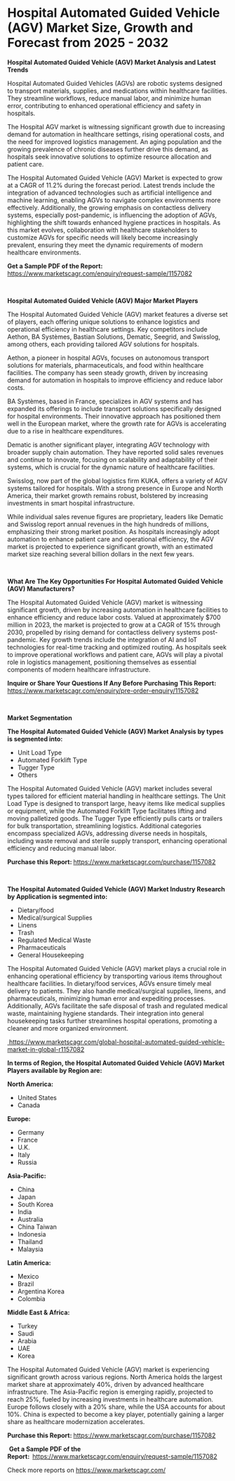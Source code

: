 <p><h1>Hospital Automated Guided Vehicle (AGV) Market Size, Growth and Forecast from 2025 - 2032</h1></p><p><strong>Hospital Automated Guided Vehicle (AGV) Market Analysis and Latest Trends</strong></p>
<p><p>Hospital Automated Guided Vehicles (AGVs) are robotic systems designed to transport materials, supplies, and medications within healthcare facilities. They streamline workflows, reduce manual labor, and minimize human error, contributing to enhanced operational efficiency and safety in hospitals. </p><p>The Hospital AGV market is witnessing significant growth due to increasing demand for automation in healthcare settings, rising operational costs, and the need for improved logistics management. An aging population and the growing prevalence of chronic diseases further drive this demand, as hospitals seek innovative solutions to optimize resource allocation and patient care. </p><p>The Hospital Automated Guided Vehicle (AGV) Market is expected to grow at a CAGR of 11.2% during the forecast period. Latest trends include the integration of advanced technologies such as artificial intelligence and machine learning, enabling AGVs to navigate complex environments more effectively. Additionally, the growing emphasis on contactless delivery systems, especially post-pandemic, is influencing the adoption of AGVs, highlighting the shift towards enhanced hygiene practices in hospitals. As this market evolves, collaboration with healthcare stakeholders to customize AGVs for specific needs will likely become increasingly prevalent, ensuring they meet the dynamic requirements of modern healthcare environments.</p></p>
<p><strong>Get a Sample PDF of the Report:&nbsp;</strong> <a href="https://www.marketscagr.com/enquiry/request-sample/1157082?utm_campaign=2893&utm_medium=2&utm_source=Github&utm_content=ia&utm_term=04032025&utm_id=hospital-automated-guided-vehicle-agv">https://www.marketscagr.com/enquiry/request-sample/1157082</a></p>
<p>&nbsp;</p>
<p><strong>Hospital Automated Guided Vehicle (AGV) Major Market Players</strong></p>
<p><p>The Hospital Automated Guided Vehicle (AGV) market features a diverse set of players, each offering unique solutions to enhance logistics and operational efficiency in healthcare settings. Key competitors include Aethon, BA Systèmes, Bastian Solutions, Dematic, Seegrid, and Swisslog, among others, each providing tailored AGV solutions for hospitals.</p><p>Aethon, a pioneer in hospital AGVs, focuses on autonomous transport solutions for materials, pharmaceuticals, and food within healthcare facilities. The company has seen steady growth, driven by increasing demand for automation in hospitals to improve efficiency and reduce labor costs. </p><p>BA Systèmes, based in France, specializes in AGV systems and has expanded its offerings to include transport solutions specifically designed for hospital environments. Their innovative approach has positioned them well in the European market, where the growth rate for AGVs is accelerating due to a rise in healthcare expenditures.</p><p>Dematic is another significant player, integrating AGV technology with broader supply chain automation. They have reported solid sales revenues and continue to innovate, focusing on scalability and adaptability of their systems, which is crucial for the dynamic nature of healthcare facilities.</p><p>Swisslog, now part of the global logistics firm KUKA, offers a variety of AGV systems tailored for hospitals. With a strong presence in Europe and North America, their market growth remains robust, bolstered by increasing investments in smart hospital infrastructure.</p><p>While individual sales revenue figures are proprietary, leaders like Dematic and Swisslog report annual revenues in the high hundreds of millions, emphasizing their strong market position. As hospitals increasingly adopt automation to enhance patient care and operational efficiency, the AGV market is projected to experience significant growth, with an estimated market size reaching several billion dollars in the next few years.</p></p>
<p>&nbsp;</p>
<p><strong>What Are The Key Opportunities For Hospital Automated Guided Vehicle (AGV) Manufacturers?</strong></p>
<p><p>The Hospital Automated Guided Vehicle (AGV) market is witnessing significant growth, driven by increasing automation in healthcare facilities to enhance efficiency and reduce labor costs. Valued at approximately $700 million in 2023, the market is projected to grow at a CAGR of 15% through 2030, propelled by rising demand for contactless delivery systems post-pandemic. Key growth trends include the integration of AI and IoT technologies for real-time tracking and optimized routing. As hospitals seek to improve operational workflows and patient care, AGVs will play a pivotal role in logistics management, positioning themselves as essential components of modern healthcare infrastructure.</p></p>
<p><strong>Inquire or Share Your Questions If Any Before Purchasing This Report:</strong> <a href="https://www.marketscagr.com/enquiry/pre-order-enquiry/1157082?utm_campaign=2893&utm_medium=2&utm_source=Github&utm_content=ia&utm_term=04032025&utm_id=hospital-automated-guided-vehicle-agv">https://www.marketscagr.com/enquiry/pre-order-enquiry/1157082</a></p>
<p>&nbsp;</p>
<p><strong>Market Segmentation</strong></p>
<p><strong>The Hospital Automated Guided Vehicle (AGV) Market Analysis by types is segmented into:</strong></p>
<p><ul><li>Unit Load Type</li><li>Automated Forklift Type</li><li>Tugger Type</li><li>Others</li></ul></p>
<p><p>The Hospital Automated Guided Vehicle (AGV) market includes several types tailored for efficient material handling in healthcare settings. The Unit Load Type is designed to transport large, heavy items like medical supplies or equipment, while the Automated Forklift Type facilitates lifting and moving palletized goods. The Tugger Type efficiently pulls carts or trailers for bulk transportation, streamlining logistics. Additional categories encompass specialized AGVs, addressing diverse needs in hospitals, including waste removal and sterile supply transport, enhancing operational efficiency and reducing manual labor.</p></p>
<p><strong>Purchase this Report:&nbsp;</strong><a href="https://www.marketscagr.com/purchase/1157082?utm_campaign=2893&utm_medium=2&utm_source=Github&utm_content=ia&utm_term=04032025&utm_id=hospital-automated-guided-vehicle-agv">https://www.marketscagr.com/purchase/1157082</a></p>
<p>&nbsp;</p>
<p><strong>The Hospital Automated Guided Vehicle (AGV) Market Industry Research by Application is segmented into:</strong></p>
<p><ul><li>Dietary/food</li><li>Medical/surgical Supplies</li><li>Linens</li><li>Trash</li><li>Regulated Medical Waste</li><li>Pharmaceuticals</li><li>General Housekeeping</li></ul></p>
<p><p>The Hospital Automated Guided Vehicle (AGV) market plays a crucial role in enhancing operational efficiency by transporting various items throughout healthcare facilities. In dietary/food services, AGVs ensure timely meal delivery to patients. They also handle medical/surgical supplies, linens, and pharmaceuticals, minimizing human error and expediting processes. Additionally, AGVs facilitate the safe disposal of trash and regulated medical waste, maintaining hygiene standards. Their integration into general housekeeping tasks further streamlines hospital operations, promoting a cleaner and more organized environment.</p></p>
<p><a href="https://www.marketscagr.com/global-hospital-automated-guided-vehicle-market-in-global-r1157082?utm_campaign=2893&utm_medium=2&utm_source=Github&utm_content=ia&utm_term=04032025&utm_id=hospital-automated-guided-vehicle-agv">&nbsp;https://www.marketscagr.com/global-hospital-automated-guided-vehicle-market-in-global-r1157082</a></p>
<p><strong>In terms of Region, the Hospital Automated Guided Vehicle (AGV) Market Players available by Region are:</strong></p>
<p>
    <p> <strong> North America: </strong>
        <ul>
            <li>United States</li>
            <li>Canada</li>
        </ul>
        </p> 
    <p> <strong> Europe: </strong>
        <ul>
            <li>Germany</li>
            <li>France</li>
            <li>U.K.</li>
            <li>Italy</li>
            <li>Russia</li>
        </ul>
        </p> 
    <p> <strong> Asia-Pacific: </strong>
        <ul>
            <li>China</li>
            <li>Japan</li>
            <li>South Korea</li>
            <li>India</li>
            <li>Australia</li>
            <li>China Taiwan</li>
            <li>Indonesia</li>
            <li>Thailand</li>
            <li>Malaysia</li>
        </ul>
        </p> 
    <p> <strong> Latin America: </strong>
        <ul>
            <li>Mexico</li>
            <li>Brazil</li>
            <li>Argentina Korea</li>
            <li>Colombia</li>
        </ul>
        </p> 
    <p> <strong> Middle East & Africa: </strong>
        <ul>
            <li>Turkey</li>
            <li>Saudi</li>
            <li>Arabia</li>
            <li>UAE</li>
            <li>Korea</li>
        </ul>
    </p>
    </p>
<p><p>The Hospital Automated Guided Vehicle (AGV) market is experiencing significant growth across various regions. North America holds the largest market share at approximately 40%, driven by advanced healthcare infrastructure. The Asia-Pacific region is emerging rapidly, projected to reach 25%, fueled by increasing investments in healthcare automation. Europe follows closely with a 20% share, while the USA accounts for about 10%. China is expected to become a key player, potentially gaining a larger share as healthcare modernization accelerates.</p></p>
<p><strong>Purchase this Report: </strong><a href="https://www.marketscagr.com/purchase/1157082?utm_campaign=2893&utm_medium=2&utm_source=Github&utm_content=ia&utm_term=04032025&utm_id=hospital-automated-guided-vehicle-agv">https://www.marketscagr.com/purchase/1157082</a></p>
<p>&nbsp;<strong>Get a Sample PDF of the Report:&nbsp;&nbsp;</strong><a href="https://www.marketscagr.com/enquiry/request-sample/1157082?utm_campaign=2893&utm_medium=2&utm_source=Github&utm_content=ia&utm_term=04032025&utm_id=hospital-automated-guided-vehicle-agv">https://www.marketscagr.com/enquiry/request-sample/1157082</a></p>
<p><strong></strong></p>
<p>Check more reports on <a href="https://www.marketscagr.com/?utm_campaign=2893&utm_medium=2&utm_source=Github&utm_content=ia&utm_term=04032025&utm_id=hospital-automated-guided-vehicle-agv">https://www.marketscagr.com/</a></p>